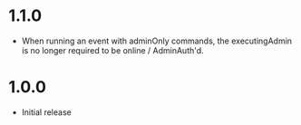 # 1.1.0
- When running an event with adminOnly commands, the executingAdmin is no longer required to be online / AdminAuth'd.

# 1.0.0
- Initial release